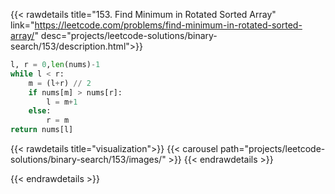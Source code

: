 {{< rawdetails title="153. Find Minimum in Rotated Sorted Array" link="https://leetcode.com/problems/find-minimum-in-rotated-sorted-array/" 
	desc="projects/leetcode-solutions/binary-search/153/description.html">}}

```python
l, r = 0,len(nums)-1
while l < r:
    m = (l+r) // 2
    if nums[m] > nums[r]:
        l = m+1
    else:
        r = m
return nums[l]
```

{{< rawdetails title="visualization">}}
{{< carousel path="projects/leetcode-solutions/binary-search/153/images/" >}}
{{< endrawdetails >}}



{{< endrawdetails >}}